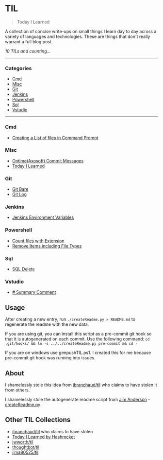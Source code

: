 # TIL

> Today I Learned

A collection of concise write-ups on small things I learn day to day across a
variety of languages and technologies. These are things that don't really
warrant a full blog post.


_10 TILs and counting..._

---

### Categories

* [Cmd](#Cmd)
* [Misc](#Misc)
* [Git](#git)
* [Jenkins](#jenkins)
* [Powershell](#powershell)
* [Sql](#sql)
* [Vstudio](#vstudio)

---

### Cmd

- [Creating a List of files in Command Prompt](Cmd/list-of-files-cmd-or-infile.md)

### Misc

- [Ontime(Axosoft) Commit Messages](Misc/ontime-commit-messages.md)
- [Today I Learned](Misc/til.md)

### Git

- [Git Bare](git/git-bare.md)
- [Git Log](git/git-log.md)

### Jenkins

- [Jenkins Environment Variables](jenkins/env-var.md)

### Powershell

- [Count files with Extension](powershell/count-files-with-ext.md)
- [Remove Items including File Types](powershell/remove-file.md)

### Sql

- [SQL Delete](sql/sql-delete.md)

### Vstudio

- [# Summary Comment](vstudio/summary-comment.md)

## Usage

After creating a new entry, run `./createReadme.py > README.md` to regenerate
the readme with the new data.

If you are using git, you can install this script as a pre-commit git hook so
that it is autogenerated on each commit.  Use the following command:
    `cd .git/hooks/ && ln -s ../../createReadme.py pre-commit && cd -`

If you are on windows use genpushTIL.ps1. I created this for me because pre-commit git hook was running into issues.


## About

I shamelessly stole this idea from
[jbranchaud/til](https://github.com/jbranchaud/til) who claims to have stolen
it from others.

I shamelessly stole the autogenerate readme script from [Jim Anderson](https://github.com/jima80525/til) - [createReadme.py](createReadme.py)


## Other TIL Collections

* [jbranchaud/til](https://github.com/jbranchaud/til) who claims to have stolen
* [Today I Learned by Hashrocket](https://til.hashrocket.com)
* [jwworth/til](https://github.com/jwworth/til)
* [thoughtbot/til](https://github.com/thoughtbot/til)
* [jima80525/til](https://github.com/jima80525/til)
